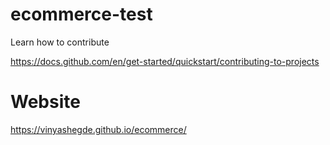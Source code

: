  # ecommerce-test
 

Learn how to contribute

https://docs.github.com/en/get-started/quickstart/contributing-to-projects


# Website
https://vinyashegde.github.io/ecommerce/
 
